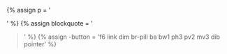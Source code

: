 {% assign p = '<p class="f5 f5-m f4-l mt2 lh-copy measure">' %}
{% assign blockquote = '<blockquote class="ml0 mt0 pl4 black-90 bl bw2 b--pink">' %}
{% assign -button = 'f6 link dim br-pill ba bw1 ph3 pv2 mv3 dib pointer' %}
